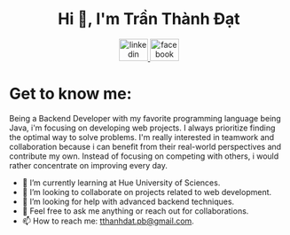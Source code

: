 ### <h1 align="center">Hi 👋, I'm Trần Thành Đạt</h1>

<div align="center">
  <a href="https://linkedin.com/in/thanhdatpb" target="_blank">
    <img src="https://raw.githubusercontent.com/maurodesouza/profile-readme-generator/master/src/assets/icons/social/linkedin/default.svg" width="52" height="40" alt="linkedin logo"/>
  </a>
  <a href="https://www.facebook.com/thanhdatpb/" target="_blank">
    <img src="https://raw.githubusercontent.com/maurodesouza/profile-readme-generator/master/src/assets/icons/social/facebook/default.svg" width="52" height="40" alt="facebook logo"/>
  </a>
</div>

## <h1>Get to know me:</h1>
Being a Backend Developer with my favorite programming language being Java, i'm focusing on developing web projects. I always prioritize finding the optimal way to solve problems. I'm really interested in teamwork and collaboration because i can benefit from their real-world perspectives and contribute my own. Instead of focusing on competing with others, i would rather concentrate on improving every day.

- 🌱 I’m currently learning at Hue University of Sciences.
- 👯 I’m looking to collaborate on projects related to web development.
- 🤔 I’m looking for help with advanced backend techniques.
- 💬 Feel free to ask me anything or reach out for collaborations.
- 📫 How to reach me: tthanhdat.pb@gmail.com.
